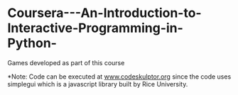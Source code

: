# Coursera---An-Introduction-to-Interactive-Programming-in-Python-
Games developed as part of this course

*Note: Code can be executed at www.codeskulptor.org since the code uses simplegui which is a javascript library built by Rice University.

